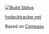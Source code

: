 [![Build Status](https://travis-ci.org/HearthSim/hsdecktracker.net.svg?branch=master)](https://travis-ci.org/HearthSim/hsdecktracker.net)

[hsdecktracker.net](https://hsdecktracker.net)

Based on [Compass](https://github.com/excentris/compass)
